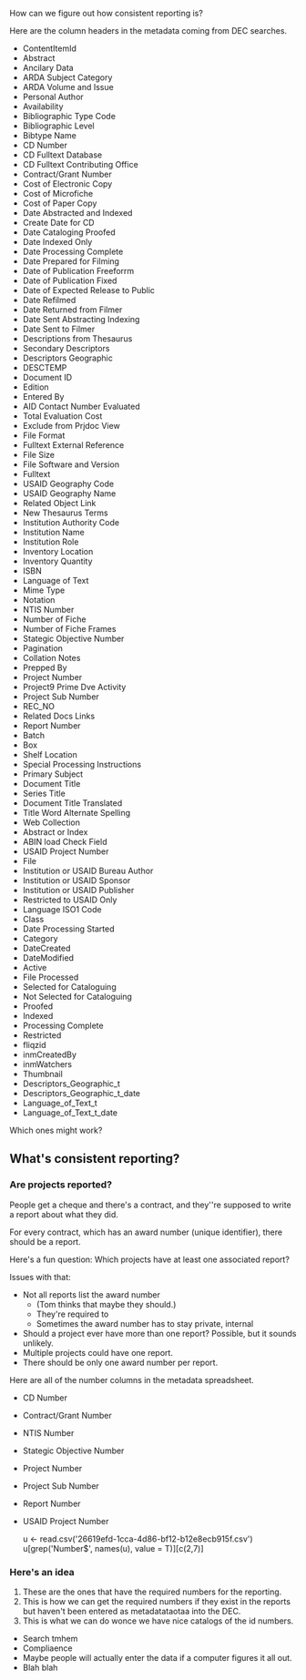 How can we figure out how consistent reporting is?

Here are the column headers in the metadata coming from DEC searches.

* ContentItemId
* Abstract
* Ancilary Data
* ARDA Subject Category
* ARDA Volume and Issue
* Personal Author
* Availability
* Bibliographic Type Code
* Bibliographic Level
* Bibtype Name
* CD Number
* CD Fulltext Database
* CD Fulltext Contributing Office
* Contract/Grant Number
* Cost of Electronic Copy
* Cost of Microfiche
* Cost of Paper Copy
* Date Abstracted and Indexed
* Create Date for CD
* Date Cataloging Proofed
* Date Indexed Only
* Date Processing Complete
* Date Prepared for Filming
* Date of Publication Freeforrm
* Date of Publication Fixed
* Date of Expected Release to Public
* Date Refilmed
* Date Returned from Filmer
* Date Sent Abstracting Indexing
* Date Sent to Filmer
* Descriptions from Thesaurus
* Secondary Descriptors
* Descriptors Geographic
* DESCTEMP
* Document ID
* Edition
* Entered By
* AID Contact Number Evaluated
* Total Evaluation Cost
* Exclude from Prjdoc View
* File Format
* Fulltext External Reference
* File Size
* File Software and Version
* Fulltext
* USAID Geography Code
* USAID Geography Name
* Related Object Link
* New Thesaurus Terms
* Institution Authority Code
* Institution Name
* Institution Role
* Inventory Location
* Inventory Quantity
* ISBN
* Language of Text
* Mime Type
* Notation
* NTIS Number
* Number of Fiche
* Number of Fiche Frames
* Stategic Objective Number
* Pagination
* Collation Notes
* Prepped By
* Project Number
* Project9 Prime Dve Activity
* Project Sub Number
* REC_NO
* Related Docs Links
* Report Number
* Batch
* Box
* Shelf Location
* Special Processing Instructions
* Primary Subject
* Document Title
* Series Title
* Document Title Translated
* Title Word Alternate Spelling
* Web Collection
* Abstract or Index
* ABIN load Check Field
* USAID Project Number
* File
* Institution or USAID Bureau Author
* Institution or USAID Sponsor
* Institution or USAID Publisher
* Restricted to USAID Only
* Language ISO1 Code
* Class
* Date Processing Started
* Category
* DateCreated
* DateModified
* Active
* File Processed
* Selected for Cataloguing
* Not Selected for Cataloguing
* Proofed
* Indexed
* Processing Complete
* Restricted
* fliqzid
* inmCreatedBy
* inmWatchers
* Thumbnail
* Descriptors_Geographic_t
* Descriptors_Geographic_t_date
* Language_of_Text_t
* Language_of_Text_t_date

Which ones might work?



## What's consistent reporting?

### Are projects reported?
People get a cheque and there's a contract,
and they''re supposed to write a report about what they did.

For every contract, which has an award number
(unique identifier), there should be a report.

Here's a fun question:
Which projects have at least one associated report?

Issues with that:

* Not all reports list the award number
  * (Tom thinks that maybe they should.)
  * They're required to
  * Sometimes the award number has to stay private, internal
* Should a project ever have more than one report?
    Possible, but it sounds unlikely.
* Multiple projects could have one report.
* There should be only one award number per report.

Here are all of the number columns in the metadata spreadsheet.

* CD Number
* Contract/Grant Number
* NTIS Number
* Stategic Objective Number
* Project Number
* Project Sub Number
* Report Number
* USAID Project Number

    u <- read.csv('26619efd-1cca-4d86-bf12-b12e8ecb915f.csv')
    u[grep('Number$', names(u), value = T)][c(2,7)]


### Here's an idea
1. These are the ones that have the required numbers for the reporting.
2. This is how we can get the required numbers if they exist in the reports
    but haven't been entered as metadatataotaa into the DEC.
3. This is what we can do wonce we have nice catalogs of the id numbers.
  * Search tmhem
  * Compliaence
  * Maybe people will actually enter the data if a computer figures it all out.
  * Blah blah
